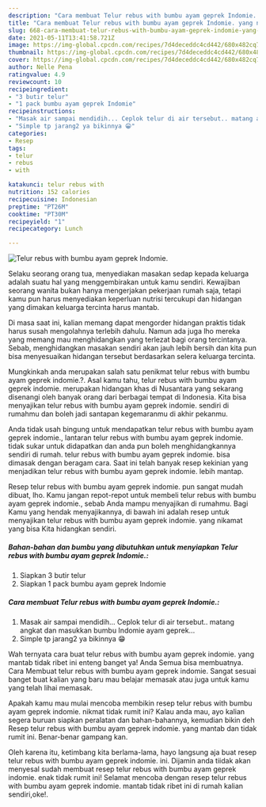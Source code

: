 ```yaml
---
description: "Cara membuat Telur rebus with bumbu ayam geprek Indomie. yang nikmat dan Mudah Dibuat"
title: "Cara membuat Telur rebus with bumbu ayam geprek Indomie. yang nikmat dan Mudah Dibuat"
slug: 668-cara-membuat-telur-rebus-with-bumbu-ayam-geprek-indomie-yang-nikmat-dan-mudah-dibuat
date: 2021-05-11T13:41:58.721Z
image: https://img-global.cpcdn.com/recipes/7d4deceddc4cd442/680x482cq70/telur-rebus-with-bumbu-ayam-geprek-indomie-foto-resep-utama.jpg
thumbnail: https://img-global.cpcdn.com/recipes/7d4deceddc4cd442/680x482cq70/telur-rebus-with-bumbu-ayam-geprek-indomie-foto-resep-utama.jpg
cover: https://img-global.cpcdn.com/recipes/7d4deceddc4cd442/680x482cq70/telur-rebus-with-bumbu-ayam-geprek-indomie-foto-resep-utama.jpg
author: Nelle Pena
ratingvalue: 4.9
reviewcount: 10
recipeingredient:
- "3 butir telur"
- "1 pack bumbu ayam geprek Indomie"
recipeinstructions:
- "Masak air sampai mendidih... Ceplok telur di air tersebut.. matang angkat dan masukkan bumbu Indomie ayam geprek..."
- "Simple tp jarang2 ya bikinnya 😁"
categories:
- Resep
tags:
- telur
- rebus
- with

katakunci: telur rebus with 
nutrition: 152 calories
recipecuisine: Indonesian
preptime: "PT26M"
cooktime: "PT30M"
recipeyield: "1"
recipecategory: Lunch

---
```



![Telur rebus with bumbu ayam geprek Indomie.](https://img-global.cpcdn.com/recipes/7d4deceddc4cd442/680x482cq70/telur-rebus-with-bumbu-ayam-geprek-indomie-foto-resep-utama.jpg)

Selaku seorang orang tua, menyediakan masakan sedap kepada keluarga adalah suatu hal yang menggembirakan untuk kamu sendiri. Kewajiban seorang  wanita bukan hanya mengerjakan pekerjaan rumah saja, tetapi kamu pun harus menyediakan keperluan nutrisi tercukupi dan hidangan yang dimakan keluarga tercinta harus mantab.

Di masa  saat ini, kalian memang dapat mengorder hidangan praktis tidak harus susah mengolahnya terlebih dahulu. Namun ada juga lho mereka yang memang mau menghidangkan yang terlezat bagi orang tercintanya. Sebab, menghidangkan masakan sendiri akan jauh lebih bersih dan kita pun bisa menyesuaikan hidangan tersebut berdasarkan selera keluarga tercinta. 



Mungkinkah anda merupakan salah satu penikmat telur rebus with bumbu ayam geprek indomie.?. Asal kamu tahu, telur rebus with bumbu ayam geprek indomie. merupakan hidangan khas di Nusantara yang sekarang disenangi oleh banyak orang dari berbagai tempat di Indonesia. Kita bisa menyajikan telur rebus with bumbu ayam geprek indomie. sendiri di rumahmu dan boleh jadi santapan kegemaranmu di akhir pekanmu.

Anda tidak usah bingung untuk mendapatkan telur rebus with bumbu ayam geprek indomie., lantaran telur rebus with bumbu ayam geprek indomie. tidak sukar untuk didapatkan dan anda pun boleh menghidangkannya sendiri di rumah. telur rebus with bumbu ayam geprek indomie. bisa dimasak dengan beragam cara. Saat ini telah banyak resep kekinian yang menjadikan telur rebus with bumbu ayam geprek indomie. lebih mantap.

Resep telur rebus with bumbu ayam geprek indomie. pun sangat mudah dibuat, lho. Kamu jangan repot-repot untuk membeli telur rebus with bumbu ayam geprek indomie., sebab Anda mampu menyajikan di rumahmu. Bagi Kamu yang hendak menyajikannya, di bawah ini adalah resep untuk menyajikan telur rebus with bumbu ayam geprek indomie. yang nikamat yang bisa Kita hidangkan sendiri.

<!--inarticleads1-->

##### Bahan-bahan dan bumbu yang dibutuhkan untuk menyiapkan Telur rebus with bumbu ayam geprek Indomie.:

1. Siapkan 3 butir telur
1. Siapkan 1 pack bumbu ayam geprek Indomie




<!--inarticleads2-->

##### Cara membuat Telur rebus with bumbu ayam geprek Indomie.:

1. Masak air sampai mendidih... Ceplok telur di air tersebut.. matang angkat dan masukkan bumbu Indomie ayam geprek...
1. Simple tp jarang2 ya bikinnya 😁




Wah ternyata cara buat telur rebus with bumbu ayam geprek indomie. yang mantab tidak ribet ini enteng banget ya! Anda Semua bisa membuatnya. Cara Membuat telur rebus with bumbu ayam geprek indomie. Sangat sesuai banget buat kalian yang baru mau belajar memasak atau juga untuk kamu yang telah lihai memasak.

Apakah kamu mau mulai mencoba membikin resep telur rebus with bumbu ayam geprek indomie. nikmat tidak rumit ini? Kalau anda mau, ayo kalian segera buruan siapkan peralatan dan bahan-bahannya, kemudian bikin deh Resep telur rebus with bumbu ayam geprek indomie. yang mantab dan tidak rumit ini. Benar-benar gampang kan. 

Oleh karena itu, ketimbang kita berlama-lama, hayo langsung aja buat resep telur rebus with bumbu ayam geprek indomie. ini. Dijamin anda tiidak akan menyesal sudah membuat resep telur rebus with bumbu ayam geprek indomie. enak tidak rumit ini! Selamat mencoba dengan resep telur rebus with bumbu ayam geprek indomie. mantab tidak ribet ini di rumah kalian sendiri,oke!.

